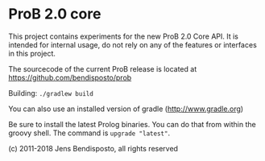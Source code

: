 # ProB 2.0 core

This project contains experiments for the new ProB 2.0 Core API.
It is intended for internal usage, do not rely on any of the features or interfaces in this project. 

The sourcecode of the current ProB release is located at https://github.com/bendisposto/prob

Building:
 `./gradlew build`

You can also use an installed version of gradle (http://www.gradle.org)

Be sure to install the latest Prolog binaries. You can do that from within the groovy shell. The command is `upgrade "latest"`. 


  
(c) 2011-2018 Jens Bendisposto, all rights reserved
